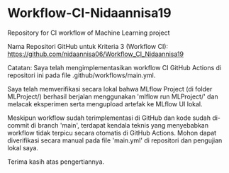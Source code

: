 # Workflow-CI-Nidaannisa19
Repository for CI workflow of Machine Learning project

Nama Repositori GitHub untuk Kriteria 3 (Workflow CI):
https://github.com/nidaannisa06/Workflow_CI_Nidaannisa19

Catatan:
Saya telah mengimplementasikan workflow CI GitHub Actions di repositori ini pada file
.github/workflows/main.yml.

Saya telah memverifikasi secara lokal bahwa MLflow Project (di folder MLProject/)
berhasil berjalan menggunakan 'mlflow run MLProject/' dan melacak eksperimen serta
mengupload artefak ke MLflow UI lokal.

Meskipun workflow sudah terimplementasi di GitHub dan kode sudah di-commit di branch 'main',
terdapat kendala teknis yang menyebabkan workflow tidak terpicu secara otomatis di GitHub Actions.
Mohon dapat diverifikasi secara manual pada file 'main.yml' di repositori dan pengujian lokal saya.

Terima kasih atas pengertiannya.
